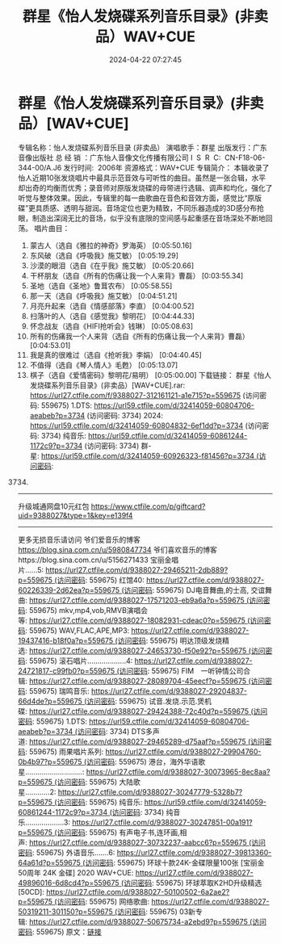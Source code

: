 ﻿---
title: 群星《怡人发烧碟系列音乐目录》(非卖品）WAV+CUE
date: 2024-04-22 07:27:45
categories: WAV车载音乐、镜像
tags: 华语中文
---
# 群星《怡人发烧碟系列音乐目录》(非卖品）[WAV+CUE]

专辑名称：怡人发烧碟系列音乐目录 (非卖品）
演唱歌手：群星
出版发行：广东音像出版社
总 经 销 ：广东怡人音像文化传播有限公司
I  S  R  C:  CN-F18-06-344-00/A.J6
发行时间:  2006年
资源格式：WAV+CUE
专辑简介：
本辑收录了怡人近期10张发烧唱片中最具示范音效与可听性的曲目。虽然是一张合辑，水平却出奇的均衡而优秀；录音师对原版发烧碟的母带进行选辑、调声和均化，强化了听觉与整体效果。因此，专辑里的每一曲歌曲在音色和音效方面，感觉比“原版碟”更具质感、透明与甜润。音场定位也更为精致，不同乐器造成的3D感分布抢眼，制造出深阔无比的音场，似乎没有底限的空间感与起重感在音场深处不断地回荡。
唱片曲目：
01. 蒙古人（选自《雅拉的神奇》罗海英）
[0:05:50.16]
02. 东风破（选自《呼吸我》施艾敏）
[0:05:19.29]
03. 沙漠的眼泪（选自《在乎我》施艾敏）
[0:05:20.66]
04. 干杯朋友（选自《所有的伤痛让我一个人来背》曹磊）
[0:03:55.34]
05. 圣地（选自《圣地》鲁茸农布）
[0:05:58.55]
06. 那一天（选自《呼吸我》施艾敏）
[0:04:51.21]
07. 月亮升起来（选自《情感部落》李直）
[0:04:00.52]
08. 扫落叶的人（选自《感觉我》黎明花）
[0:04:44.33]
09. 怀念战友（选自《HIFI抢听会》钱琳）
[0:05:08.63]
10. 所有的伤痛我一个人来背（选自《所有的伤痛让我一个人来背》曹磊）
[0:04:53.01]
11. 我是真的很难过（选自《抢听我》李娟）
[0:04:40.45]
12. 不值得（选自《琴人情人》毛甦）
[0:05:13.07]
13. 棋子（选自《爱情密码》黎明花/易明）
[0:05:00.00]
下载链接：
群星《怡人发烧碟系列音乐目录》(非卖品）[WAV+CUE].rar: https://url27.ctfile.com/f/9388027-312161121-a1e715?p=559675
(访问密码: 559675)
1.DTS: https://url59.ctfile.com/d/32414059-60804706-aeabeb?p=3734
(访问密码: 3734)
2024: https://url59.ctfile.com/d/32414059-60804832-6ef1dd?p=3734
(访问密码: 3734)
纯音乐: https://url59.ctfile.com/d/32414059-60861244-1172c9?p=3734
(访问密码: 3734)
群-星: https://url59.ctfile.com/d/32414059-60926323-f81456?p=3734 (访问密码:
3734)
*****************************************************
升级城通网盘10元红包 https://www.ctfile.com/p/giftcard?uid=9388027&type=1&key=e139f4
**************************
更多无损音乐请访问
爷们爱音乐的博客
https://blog.sina.com.cn/u/5980847734
爷们喜欢音乐的博客https://blog.sina.com.cn/u/5156271433
宝丽金唱片......5: https://url27.ctfile.com/d/9388027-29465211-2db889?p=559675 (访问密码:
559675)
红馆40: https://url27.ctfile.com/d/9388027-60226339-2d62ea?p=559675 (访问密码:
559675)
DJ电音舞曲,的士高, 交谊舞曲: https://url27.ctfile.com/d/9388027-17571203-eb9a6a?p=559675 (访问密码:
559675)
mkv,mp4,vob,RMVB演唱会等: https://url27.ctfile.com/d/9388027-18082931-cdeac0?p=559675 (访问密码:
559675)
WAV,FLAC,APE,MP3: https://url27.ctfile.com/d/9388027-19437416-b18f0a?p=559675 (访问密码:
559675)
明达顶级发烧精选: https://url27.ctfile.com/d/9388027-24653730-f50e92?p=559675 (访问密码:
559675)
滚石唱片...................4: https://url27.ctfile.com/d/9388027-24721817-c99fb0?p=559675 (访问密码:
559675)
FIM　一听钟情公司合辑: https://url27.ctfile.com/d/9388027-28089704-45eecf?p=559675 (访问密码:
559675)
瑞鸣音乐: https://url27.ctfile.com/d/9388027-29204837-66d4de?p=559675 (访问密码:
559675)
试音.发烧.示范.煲机碟: https://url27.ctfile.com/d/9388027-29424388-72c40d?p=559675 (访问密码:
559675)
1.DTS: https://url59.ctfile.com/d/32414059-60804706-aeabeb?p=3734 (访问密码:
3734)
DTS多声道: https://url27.ctfile.com/d/9388027-29465289-d75aaf?p=559675 (访问密码:
559675)
雨果唱片系列: https://url27.ctfile.com/d/9388027-29904760-0b4b97?p=559675 (访问密码:
559675)
港台，海外华语歌星............................: https://url27.ctfile.com/d/9388027-30073965-8ec8aa?p=559675 (访问密码:
559675)
大陆歌星............2: https://url27.ctfile.com/d/9388027-30247779-5328b7?p=559675 (访问密码:
559675)
纯音乐: https://url59.ctfile.com/d/32414059-60861244-1172c9?p=3734 (访问密码:
3734)
纯音乐...................3: https://url27.ctfile.com/d/9388027-30247851-00a191?p=559675 (访问密码:
559675)
有声电子书,连环画,相声: https://url27.ctfile.com/d/9388027-30732237-aabcc6?p=559675 (访问密码:
559675)
外语音乐.......6: https://url27.ctfile.com/d/9388027-39813360-64a61d?p=559675 (访问密码:
559675)
环球十款24K-金碟限量100张 [宝丽金50周年 24K 金碟] 2020
WAV+CUE: https://url27.ctfile.com/d/9388027-49896016-6d8cd4?p=559675 (访问密码:
559675)
环球萃取K2HD升级精选[50CD]: https://url27.ctfile.com/d/9388027-50100502-6a2ae2?p=559675 (访问密码:
559675)
网络歌曲: https://url27.ctfile.com/d/9388027-50319211-301150?p=559675 (访问密码:
559675)
03新专辑: https://url27.ctfile.com/d/9388027-50675734-a2ebd9?p=559675 (访问密码:
559675)
原文：[链接](https://blog.sina.com.cn/s/blog_1647c7e760103159t.html)